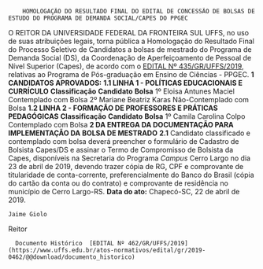         HOMOLOGAÇÃO DO RESULTADO FINAL DO EDITAL DE CONCESSÃO DE BOLSAS DE ESTUDO DO PROGRAMA DE DEMANDA SOCIAL/CAPES DO PPGEC  

 O REITOR DA UNIVERSIDADE FEDERAL DA FRONTEIRA SUL UFFS, no uso de suas atribuições legais, torna pública a Homologação do Resultado Final do Processo Seletivo de Candidatos a bolsas de mestrado do Programa de Demanda Social (DS), da Coordenação de Aperfeiçoamento de Pessoal de Nível Superior (Capes), de acordo com o [EDITAL Nº 435/GR/UFFS/2019](https://www.uffs.edu.br/atos-normativos/edital/gr/2019-0435), relativas ao Programa de Pós-graduação em Ensino de Ciências - PPGEC.  **1 CANDIDATOS APROVADOS:** **1.1 LINHA 1 - POLÍTICAS EDUCACIONAIS E CURRÍCULO**     **Classificação**   **Candidato**    **Bolsa**     1º   Eloisa Antunes Maciel   Contemplado com Bolsa     2º   Mariane Beatriz Karas   Não-Contemplado com Bolsa     **1.2 LINHA 2 - FORMAÇÃO DE PROFESSORES E PRÁTICAS PEDAGÓGICAS**     **Classificação**   **Candidato**    **Bolsa**     1º   Camila Carolina Colpo   Contemplado com Bolsa      **2 DA ENTREGA DA DOCUMENTAÇÃO PARA IMPLEMENTAÇÃO DA BOLSA DE MESTRADO** **2.1**  Candidato classificado e contemplado com bolsa deverá preencher o formulário de Cadastro de Bolsista Capes/DS e assinar o Termo de Compromisso de Bolsista da Capes, disponíveis na Secretaria do Programa *Campus*  Cerro Largo no dia 23 de abril de 2019, devendo trazer cópia de RG, CPF e comprovante de titularidade de conta-corrente, preferencialmente do Banco do Brasil (cópia do cartão da conta ou do contrato) e comprovante de residência no município de Cerro Largo-RS.        **Data do ato:** Chapecó-SC, 22 de abril de 2019.   
 

    Jaime Giolo   
 Reitor 

      Documento Histórico  [EDITAL Nº 462/GR/UFFS/2019](https://www.uffs.edu.br/atos-normativos/edital/gr/2019-0462/@@download/documento_historico)     
      